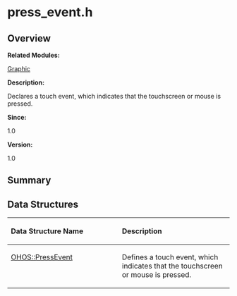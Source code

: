 # press\_event.h<a name="EN-US_TOPIC_0000001054799577"></a>

## **Overview**<a name="section99067748093527"></a>

**Related Modules:**

[Graphic](graphic.md)

**Description:**

Declares a touch event, which indicates that the touchscreen or mouse is pressed. 

**Since:**

1.0

**Version:**

1.0

## **Summary**<a name="section753624214093527"></a>

## Data Structures<a name="nested-classes"></a>

<a name="table1803788021093527"></a>
<table><thead align="left"><tr id="row1342602390093527"><th class="cellrowborder" valign="top" width="50%" id="mcps1.1.3.1.1"><p id="p1773904087093527"><a name="p1773904087093527"></a><a name="p1773904087093527"></a>Data Structure Name</p>
</th>
<th class="cellrowborder" valign="top" width="50%" id="mcps1.1.3.1.2"><p id="p568900875093527"><a name="p568900875093527"></a><a name="p568900875093527"></a>Description</p>
</th>
</tr>
</thead>
<tbody><tr id="row2142624045093527"><td class="cellrowborder" valign="top" width="50%" headers="mcps1.1.3.1.1 "><p id="p105538146093527"><a name="p105538146093527"></a><a name="p105538146093527"></a><a href="ohos-pressevent.md">OHOS::PressEvent</a></p>
</td>
<td class="cellrowborder" valign="top" width="50%" headers="mcps1.1.3.1.2 "><p id="p776439807093527"><a name="p776439807093527"></a><a name="p776439807093527"></a>Defines a touch event, which indicates that the touchscreen or mouse is pressed. </p>
</td>
</tr>
</tbody>
</table>

